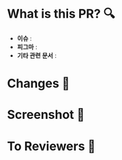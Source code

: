 # What is this PR? 🔍
- **이슈** : 
- **피그마** : 
- **기타 관련 문서** :


# Changes 📝



# Screenshot 📸


# To Reviewers 🙏